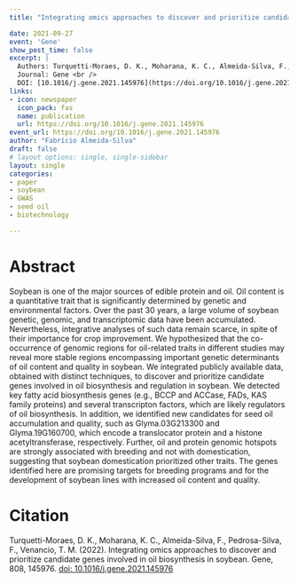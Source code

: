 ```yaml
---
title: "Integrating omics approaches to discover and prioritize candidate genes involved in oil biosynthesis in soybean"

date: 2021-09-27
event: 'Gene'
show_post_time: false
excerpt: |
  Authors: Turquetti-Moraes, D. K., Moharana, K. C., Almeida-Silva, F., Pedrosa-Silva, F., Venancio, T. M. (2022). <br />
  Journal: Gene <br />
  DOI: [10.1016/j.gene.2021.145976](https://doi.org/10.1016/j.gene.2021.145976)
links:
- icon: newspaper
  icon_pack: fas
  name: publication
  url: https://doi.org/10.1016/j.gene.2021.145976
event_url: https://doi.org/10.1016/j.gene.2021.145976
author: "Fabrício Almeida-Silva"
draft: false
# layout options: single, single-sidebar
layout: single
categories:
- paper
- soybean
- GWAS
- seed oil
- biotechnology

---
```


# Abstract

Soybean is one of the major sources of edible protein and oil. Oil content is a quantitative trait that is significantly determined by genetic and environmental factors. Over the past 30 years, a large volume of soybean genetic, genomic, and transcriptomic data have been accumulated. Nevertheless, integrative analyses of such data remain scarce, in spite of their importance for crop improvement. We hypothesized that the co-occurrence of genomic regions for oil-related traits in different studies may reveal more stable regions encompassing important genetic determinants of oil content and quality in soybean. We integrated publicly available data, obtained with distinct techniques, to discover and prioritize candidate genes involved in oil biosynthesis and regulation in soybean. We detected key fatty acid biosynthesis genes (e.g., BCCP and ACCase, FADs, KAS family proteins) and several transcripton factors, which are likely regulators of oil biosynthesis. In addition, we identified new candidates for seed oil accumulation and quality, such as Glyma.03G213300 and Glyma.19G160700, which encode a translocator protein and a histone acetyltransferase, respectively. Further, oil and protein genomic hotspots are strongly associated with breeding and not with domestication, suggesting that soybean domestication prioritized other traits. The genes identified here are promising targets for breeding programs and for the development of soybean lines with increased oil content and quality.


# Citation

Turquetti-Moraes, D. K., Moharana, K. C., Almeida-Silva, F., Pedrosa-Silva, F., Venancio, T. M. (2022). Integrating omics approaches to discover and prioritize candidate genes involved in oil biosynthesis in soybean. Gene, 808, 145976. [doi: 10.1016/j.gene.2021.145976](https://doi.org/10.1016/j.gene.2021.145976)